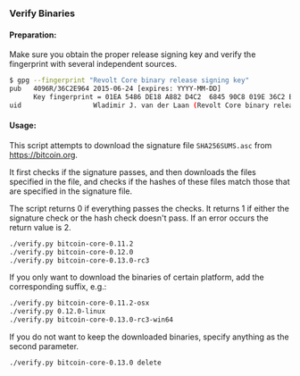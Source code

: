 ### Verify Binaries

#### Preparation:

Make sure you obtain the proper release signing key and verify the fingerprint with several independent sources.

```sh
$ gpg --fingerprint "Revolt Core binary release signing key"
pub   4096R/36C2E964 2015-06-24 [expires: YYYY-MM-DD]
      Key fingerprint = 01EA 5486 DE18 A882 D4C2  6845 90C8 019E 36C2 E964
uid                  Wladimir J. van der Laan (Revolt Core binary release signing key) <laanwj@gmail.com>
```

#### Usage:

This script attempts to download the signature file `SHA256SUMS.asc` from https://bitcoin.org.

It first checks if the signature passes, and then downloads the files specified in the file, and checks if the hashes of these files match those that are specified in the signature file.

The script returns 0 if everything passes the checks. It returns 1 if either the signature check or the hash check doesn't pass. If an error occurs the return value is 2.


```sh
./verify.py bitcoin-core-0.11.2
./verify.py bitcoin-core-0.12.0
./verify.py bitcoin-core-0.13.0-rc3
```

If you only want to download the binaries of certain platform, add the corresponding suffix, e.g.:

```sh
./verify.py bitcoin-core-0.11.2-osx
./verify.py 0.12.0-linux
./verify.py bitcoin-core-0.13.0-rc3-win64
```

If you do not want to keep the downloaded binaries, specify anything as the second parameter.

```sh
./verify.py bitcoin-core-0.13.0 delete
```
